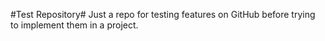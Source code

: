 #Test Repository#
Just a repo for testing features on GitHub before trying to implement them in a project.